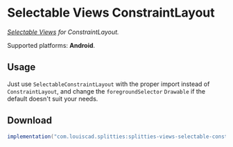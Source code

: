 # Selectable Views ConstraintLayout

*[Selectable Views](../views-selectable) for ConstraintLayout.*

Supported platforms: **Android**.

## Usage

Just use `SelectableConstraintLayout` with the proper import instead of
`ConstraintLayout`, and change the `foregroundSelector` `Drawable` if the
default doesn't suit your needs.

## Download

```groovy
implementation("com.louiscad.splitties:splitties-views-selectable-constraintlayout:{{version.splitties3}}")
```
